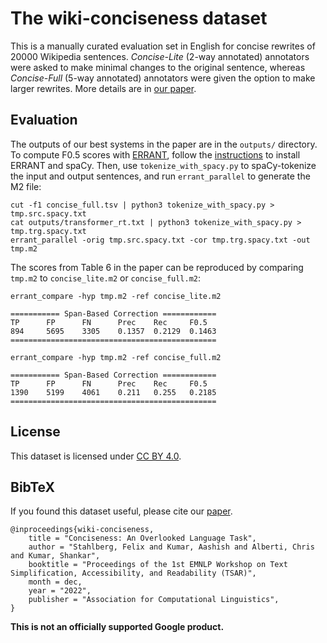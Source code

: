 # The wiki-conciseness dataset

This is a manually curated evaluation set in English for concise rewrites of
20000 Wikipedia sentences. *Concise-Lite* (2-way annotated) annotators were
asked to make minimal changes to the original sentence, whereas *Concise-Full*
(5-way annotated) annotators were given the option to make larger rewrites. More
details are in [our paper](https://arxiv.org/abs/2211.04126).

## Evaluation
The outputs of our best systems in the paper are in the `outputs/`
directory. To compute F0.5 scores with
[ERRANT](https://github.com/chrisjbryant/errant), follow the
[instructions](https://github.com/chrisjbryant/errant#installation) to
install ERRANT and spaCy. Then, use `tokenize_with_spacy.py` to spaCy-tokenize
the input and output sentences, and run `errant_parallel` to generate the M2
file:

```
cut -f1 concise_full.tsv | python3 tokenize_with_spacy.py > tmp.src.spacy.txt
cat outputs/transformer_rt.txt | python3 tokenize_with_spacy.py > tmp.trg.spacy.txt
errant_parallel -orig tmp.src.spacy.txt -cor tmp.trg.spacy.txt -out tmp.m2
```

The scores from Table 6 in the paper can be reproduced by
comparing `tmp.m2` to `concise_lite.m2` or `concise_full.m2`:

```
errant_compare -hyp tmp.m2 -ref concise_lite.m2

=========== Span-Based Correction ============
TP      FP      FN      Prec    Rec     F0.5
894     5695    3305    0.1357  0.2129  0.1463
==============================================
```

```
errant_compare -hyp tmp.m2 -ref concise_full.m2

=========== Span-Based Correction ============
TP      FP      FN      Prec    Rec     F0.5
1390    5199    4061    0.211   0.255   0.2185
==============================================
```


## License
This dataset is licensed under [CC BY 4.0](https://creativecommons.org/licenses/by/4.0/).


## BibTeX
If you found this dataset useful, please cite our [paper](https://arxiv.org/abs/2211.04126).

```
@inproceedings{wiki-conciseness,
    title = "Conciseness: An Overlooked Language Task",
    author = "Stahlberg, Felix and Kumar, Aashish and Alberti, Chris and Kumar, Shankar",
    booktitle = "Proceedings of the 1st EMNLP Workshop on Text Simplification, Accessibility, and Readability (TSAR)",
    month = dec,
    year = "2022",
    publisher = "Association for Computational Linguistics",
}
```

**This is not an officially supported Google product.**
